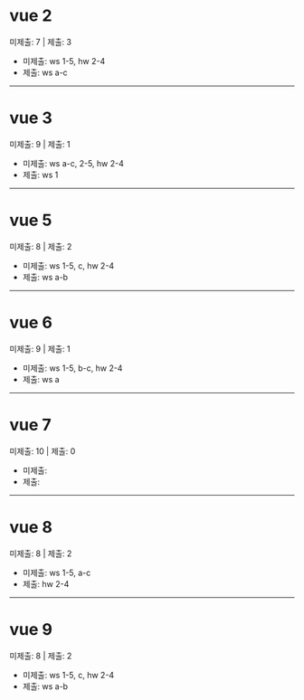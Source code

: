 # vue 2
미제출: 7 | 제출: 3
- 미제출: ws 1-5, hw 2-4
- 제출: ws a-c

---
# vue 3
미제출: 9 | 제출: 1
- 미제출: ws a-c, 2-5, hw 2-4 
- 제출: ws 1

---
# vue 5
미제출: 8 | 제출: 2
- 미제출: ws 1-5, c, hw 2-4
- 제출: ws a-b

---
# vue 6
미제출: 9 | 제출: 1
- 미제출: ws 1-5, b-c, hw 2-4
- 제출: ws a

---
# vue 7
미제출: 10 | 제출: 0
- 미제출: 
- 제출: 

---
# vue 8
미제출: 8 | 제출: 2
- 미제출: ws 1-5, a-c 
- 제출: hw 2-4

---
# vue 9
미제출: 8 | 제출: 2
- 미제출: ws 1-5, c, hw 2-4
- 제출: ws a-b